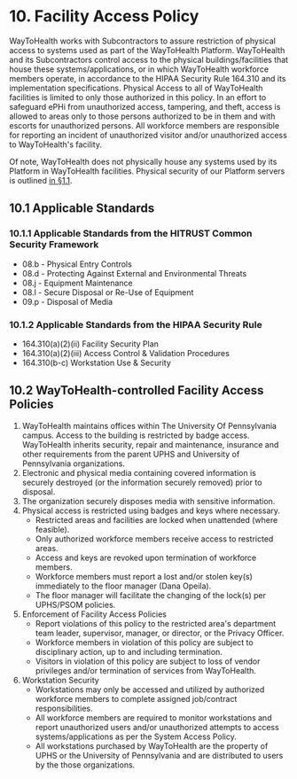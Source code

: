 # 10. Facility Access Policy

WayToHealth works with Subcontractors to assure restriction of physical access to systems used as part of the WayToHealth Platform. WayToHealth and its Subcontractors control access to the physical buildings/facilities that house these systems/applications, or in which WayToHealth workforce members operate, in accordance to the HIPAA Security Rule 164.310 and its implementation specifications. Physical Access to all of WayToHealth facilities is limited to only those authorized in this policy. In an effort to safeguard ePHi from unauthorized access, tampering, and theft, access is allowed to areas only to those persons authorized to be in them and with escorts for unauthorized persons. All workforce members are responsible for reporting an incident of unauthorized visitor and/or unauthorized access to WayToHealth's facility.

Of note, WayToHealth does not physically house any systems used by its Platform in WayToHealth facilities. Physical security of our Platform servers is outlined [in §1.1](01-introduction.md#11-waytohealth-organizational-concepts).

## 10.1 Applicable Standards

### 10.1.1 Applicable Standards from the HITRUST Common Security Framework

* 08.b - Physical Entry Controls
* 08.d - Protecting Against External and Environmental Threats
* 08.j - Equipment Maintenance
* 08.l - Secure Disposal or Re-Use of Equipment
* 09.p - Disposal of Media

### 10.1.2 Applicable Standards from the HIPAA Security Rule

* 164.310(a)(2)(ii) Facility Security Plan
* 164.310(a)(2)(iii) Access Control & Validation Procedures
* 164.310(b-c) Workstation Use & Security

## 10.2 WayToHealth-controlled Facility Access Policies

1. WayToHealth maintains offices within The University Of Pennsylvania campus. Access to the building is restricted by badge access. WayToHealth inherits security, repair and maintenance, insurance and other requirements from the parent UPHS and University of Pennsylvania organizations. 
2. Electronic and physical media containing covered information is securely destroyed (or the information securely removed) prior to disposal.
3. The organization securely disposes media with sensitive information.
7. Physical access is restricted using badges and keys where necessary.
   * Restricted areas and facilities are locked when unattended (where feasible).
   * Only authorized workforce members receive access to restricted areas.
   * Access and keys are revoked upon termination of workforce members.
   * Workforce members must report a lost and/or stolen key(s) immediately to the floor manager (Dana Opeila).
   * The floor manager will facilitate the changing of the lock(s) per UPHS/PSOM policies.
8. Enforcement of Facility Access Policies
   * Report violations of this policy to the restricted area's department team leader, supervisor, manager, or director, or the Privacy Officer.
   * Workforce members in violation of this policy are subject to disciplinary action, up to and including termination.
   * Visitors in violation of this policy are subject to loss of vendor privileges and/or termination of services from WayToHealth.
9. Workstation Security
   * Workstations may only be accessed and utilized by authorized workforce members to complete assigned job/contract responsibilities.
   * All workforce members are required to monitor workstations and report unauthorized users and/or unauthorized attempts to access systems/applications as per the System Access Policy.
   * All workstations purchased by WayToHealth are the property of UPHS or the University of Pennsylvania and are distributed to users by the those organizations.
